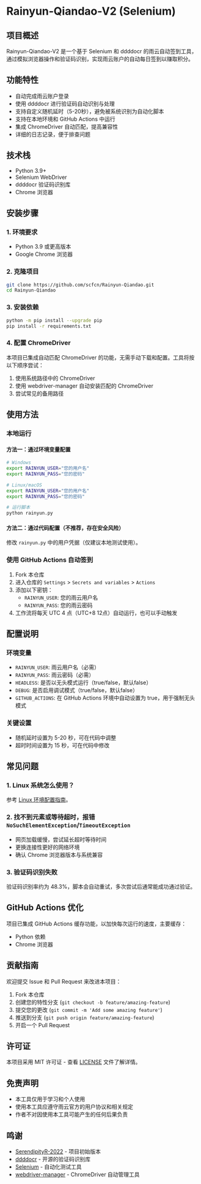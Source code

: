 # Rainyun-Qiandao-V2 (Selenium)

## 项目概述
Rainyun-Qiandao-V2 是一个基于 Selenium 和 ddddocr 的雨云自动签到工具，通过模拟浏览器操作和验证码识别，实现雨云账户的自动每日签到以赚取积分。

## 功能特性
- 自动完成雨云账户登录
- 使用 ddddocr 进行验证码自动识别与处理
- 支持自定义随机延时（5-20秒），避免被系统识别为自动化脚本
- 支持在本地环境和 GitHub Actions 中运行
- 集成 ChromeDriver 自动匹配，提高兼容性
- 详细的日志记录，便于排查问题

## 技术栈
- Python 3.9+
- Selenium WebDriver
- ddddocr 验证码识别库
- Chrome 浏览器

## 安装步骤

### 1. 环境要求
- Python 3.9 或更高版本
- Google Chrome 浏览器

### 2. 克隆项目
```bash
git clone https://github.com/scfcn/Rainyun-Qiandao.git
cd Rainyun-Qiandao
```

### 3. 安装依赖
```bash
python -m pip install --upgrade pip
pip install -r requirements.txt
```

### 4. 配置 ChromeDriver
本项目已集成自动匹配 ChromeDriver 的功能，无需手动下载和配置。工具将按以下顺序尝试：
1. 使用系统路径中的 ChromeDriver
2. 使用 webdriver-manager 自动安装匹配的 ChromeDriver
3. 尝试常见的备用路径

## 使用方法

### 本地运行

#### 方法一：通过环境变量配置
```bash
# Windows
export RAINYUN_USER="您的用户名"
export RAINYUN_PASS="您的密码"

# Linux/macOS
export RAINYUN_USER="您的用户名"
export RAINYUN_PASS="您的密码"

# 运行脚本
python rainyun.py
```

#### 方法二：通过代码配置（不推荐，存在安全风险）
修改 `rainyun.py` 中的用户凭据（仅建议本地测试使用）。

### 使用 GitHub Actions 自动签到

1. Fork 本仓库
2. 进入仓库的 `Settings` > `Secrets and variables` > `Actions`
3. 添加以下密钥：
   - `RAINYUN_USER`: 您的雨云用户名
   - `RAINYUN_PASS`: 您的雨云密码
4. 工作流将每天 UTC 4 点（UTC+8 12点）自动运行，也可以手动触发

## 配置说明

### 环境变量
- `RAINYUN_USER`: 雨云用户名（必需）
- `RAINYUN_PASS`: 雨云密码（必需）
- `HEADLESS`: 是否以无头模式运行（true/false，默认false）
- `DEBUG`: 是否启用调试模式（true/false，默认false）
- `GITHUB_ACTIONS`: 在 GitHub Actions 环境中自动设置为 true，用于强制无头模式

### 关键设置
- 随机延时设置为 5-20 秒，可在代码中调整
- 超时时间设置为 15 秒，可在代码中修改

## 常见问题

### 1. Linux 系统怎么使用？
参考 [Linux 环境配置指南](https://github.com/SerendipityR-2022/Rainyun-Qiandao/issues/1#issuecomment-3096198779)。

### 2. 找不到元素或等待超时，报错 `NoSuchElementException`/`TimeoutException`
- 网页加载缓慢，尝试延长超时等待时间
- 更换连接性更好的网络环境
- 确认 Chrome 浏览器版本与系统兼容

### 3. 验证码识别失败
验证码识别率约为 48.3%，脚本会自动重试，多次尝试后通常能成功通过验证。

## GitHub Actions 优化
项目已集成 GitHub Actions 缓存功能，以加快每次运行的速度，主要缓存：
- Python 依赖
- Chrome 浏览器

## 贡献指南
欢迎提交 Issue 和 Pull Request 来改进本项目：

1. Fork 本仓库
2. 创建您的特性分支 (`git checkout -b feature/amazing-feature`)
3. 提交您的更改 (`git commit -m 'Add some amazing feature'`)
4. 推送到分支 (`git push origin feature/amazing-feature`)
5. 开启一个 Pull Request

## 许可证
本项目采用 MIT 许可证 - 查看 [LICENSE](LICENSE) 文件了解详情。

## 免责声明
- 本工具仅用于学习和个人使用
- 使用本工具应遵守雨云官方的用户协议和相关规定
- 作者不对因使用本工具可能产生的任何后果负责

## 鸣谢
- [SerendipityR-2022](https://github.com/SerendipityR-2022) - 项目初始版本
- [ddddocr](https://github.com/sml2h3/ddddocr) - 开源的验证码识别库
- [Selenium](https://www.selenium.dev/) - 自动化测试工具
- [webdriver-manager](https://github.com/SergeyPirogov/webdriver_manager) - ChromeDriver 自动管理工具
